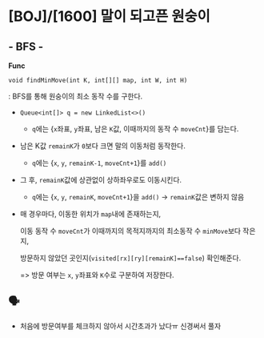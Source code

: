 # [BOJ]/[1600] 말이 되고픈 원숭이

## - BFS -

**Func**

`void findMinMove(int K, int[][] map, int W, int H)`

: BFS를 통해 원숭이의 최소 동작 수를 구한다.

* `Queue<int[]> q = new LinkedList<>()`
  * `q`에는 {`x`좌표, `y`좌표, 남은 `K`값, 이때까지의 동작 수 `moveCnt`}를 담는다.
* 남은 K값 `remainK`가 `0`보다 크면 말의 이동처럼 동작한다. 
  * `q`에는 {`x`, `y`, `remainK-1`, `moveCnt+1`}를 `add()`

* 그 후,  `remainK`값에 상관없이 상하좌우로도 이동시킨다.

  * `q`에는 {`x`, `y`, `remainK`, `moveCnt+1`}을 `add()` -> `remainK`값은 변하지 않음

* 매 경우마다, 이동한 위치가 `map`내에 존재하는지, 

  이동 동작 수 `moveCnt`가 이때까지의 목적지까지의 최소동작 수 `minMove`보다 작은지,

  방문하지 않았던 곳인지(`visited[rx][ry][remainK]==false`) 확인해준다.

  => 방문 여부는 `x`, `y`좌표와 `K`수로 구분하여 저장한다.

## :speaking_head:

* 처음에 방문여부를 체크하지 않아서 시간초과가 났다ㅠ 신경써서 풀자